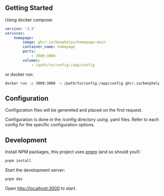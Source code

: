 ## Getting Started

Using docker compose:

```yaml
version: '3.3'
services:
    homepage:
        image: ghcr.io/benphelps/homepage:main
        container_name: homepage
        ports:
            - 3000:3000
        volumes:
            - /path/to/config:/app/config
```

or docker run:

```bash
docker run -p 3000:3000 -v /path/to/config:/app/config ghcr.io/benphelps/homepage:main
```

## Configuration

Configuration files will be genereted and placed on the first request.

Configuration is done in the /config directory using .yaml files.  Refer to each config for
the specific configuration options.

## Development

Install NPM packages, this project uses [pnpm](https://pnpm.io/) (and so should you!):

```bash
pnpm install
```

Start the development server:

```bash
pnpm dev
```

Open [http://localhost:3000](http://localhost:3000) to start.
